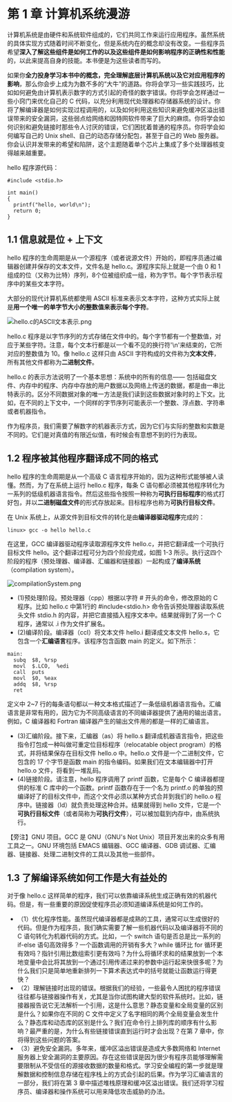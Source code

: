 # 第 1 章 计算机系统漫游

计算机系统是由硬件和系统软件组成的，它们共同工作来运行应用程序。虽然系统的具体实现方式随着时间不断变化，但是系统内在的概念却没有改变。一些程序员希望**深入了解这些组件是如何工作的以及这些组件是如何影响程序的正确性和性能**的，以此来提高自身的技能。本书便是为这些读者而写的。

如果你**全力投身学习本书中的概念，完全理解底层计算机系统以及它对应用程序的影响**，那么你会步上成为为数不多的“大牛”的道路。你将会学习一些实践技巧，比如如何避免由计算机表示数字的方式引起的奇怪的数字错误。你将学会怎样通过一些小窍门来优化自己的 C 代码，以充分利用现代处理器和存储器系统的设计。你将了解编译器是如何实现过程调用的，以及如何利用这些知识来避免缓冲区溢出错误带来的安全漏洞，这些弱点给网络和因特网软件带来了巨大的麻烦。你将学会如何识别和避免链接时那些令人讨厌的错误，它们困扰着普通的程序员。你将学会如何编写自己的 Unix shell、自己的动态存储分配包，甚至于自己的 Web 服务器。你会认识并发带来的希望和陷阱，这个主题随着单个芯片上集成了多个处理器核变得越来越重要。

hello 程序源代码：

```
#include <stdio.h>

int main()
{
  printf("hello, world\n");
  return 0;
}
```

## 1.1 信息就是位 + 上下文

hello 程序的生命周期是从一个源程序（或者说源文件）开始的，即程序员通过编辑器创建并保存的文本文件，文件名是 hello.c。源程序实际上就是一个由 0 和 1 组成的位（又称为比特）序列，8个位被组织成一组，称为字节。每个字节表示程序中的某些文本字符。

大部分的现代计算机系统都使用 ASCII 标准来表示文本字符，这种方式实际上就是**用一个唯一的单字节大小的整数值来表示每个字符**。

![hello.c的ASCII文本表示.png](https://upload-images.jianshu.io/upload_images/4164292-ef4549dcd38515cb.png?imageMogr2/auto-orient/strip%7CimageView2/2/w/1240)

hello.c 程序是以字节序列的方式存储在文件中的。每个字节都有一个整数值，对应于某些字符。注意，每个文本行都是以一个看不见的换行符'\n'来结束的，它所对应的整数值为 10。像 hello.c 这样只由 ASCII 字符构成的文件称为**文本文件**，所有其他文件都称为**二进制文件**。

hello.c 的表示方法说明了一个基本思想：系统中的所有的信息—— 包括磁盘文件、内存中的程序、内存中存放的用户数据以及网络上传送的数据，都是由一串比特表示的。区分不同数据对象的唯一方法是我们读到这些数据对象时的上下文。比如，在不同的上下文中，一个同样的字节序列可能表示一个整数、浮点数、字符串或者机器指令。

作为程序员，我们需要了解数字的机器表示方式，因为它们与实际的整数和实数是不同的。它们是对真值的有限近似值，有时候会有意想不到的行为表现。

## 1.2 程序被其他程序翻译成不同的格式

hello 程序的生命周期是从一个高级 C 语言程序开始的，因为这种形式能够被人读懂。然而，为了在系统上运行 hello.c 程序，每条 C 语句都必须被其他程序转化为一系列的低级机器语言指令。然后这些指令按照一种称为**可执行目标程序**的格式打好包，并以**二进制磁盘文件**的形式存放起来。目标程序也称为**可执行目标文件**。

在 Unix 系统上，从源文件到目标文件的转化是由**编译器驱动程序**完成的：

```
linux> gcc -o hello hello.c
```

在这里，GCC 编译器驱动程序读取源程序文件 hello.c，并把它翻译成一个可执行目标文件 hello。这个翻译过程可分为四个阶段完成，如图 1-3 所示。执行这四个阶段的程序（预处理器、编译器、汇编器和链接器）一起构成了**编译系统**（compilation system）。

![compilationSystem.png](https://upload-images.jianshu.io/upload_images/4164292-9b4b9cef4c4e2584.png?imageMogr2/auto-orient/strip%7CimageView2/2/w/1240)

* (1)预处理阶段。预处理器（cpp）根据以字符 # 开头的命令，修改原始的 C 程序。比如 hello.c 中第1行的 #include<stdio.h> 命令告诉预处理器读取系统头文件 stdio.h 的内容，并把它直接插入程序文本中。结果就得到了另一个 C 程序，通常以 .i 作为文件扩展名。
* (2)编译阶段。编译器（ccl）将文本文件 hello.i 翻译成文本文件 hello.s，它包含一个**汇编语言**程序。该程序包含函数 main 的定义。如下所示：

```
main:
  subq  $8, %rsp
  movl  $.LCO,  %edi
  call  puts
  movl  $0, %eax
  addq  $8, %rsp
  ret
```

定义中 2~7 行的每条语句都以一种文本格式描述了一条低级机器语言指令。汇编语言是非常有用的，因为它为不同高级语言的不同编译器提供了通用的输出语言。例如，C 编译器和 Fortran 编译器产生的输出文件用的都是一样的汇编语言。
* (3)汇编阶段。接下来，汇编器（as）将 hello.s 翻译成机器语言指令，把这些指令打包成一种叫做可重定位目标程序（relocatable object program）的格式，并将结果保存在目标文件 hello.o 中。hello.o 文件是一个二进制文件，它包含的 17 个字节是函数 main 的指令编码。如果我们在文本编辑器中打开 hello.o 文件，将看到一堆乱码。
* (4)链接阶段。请注意，hello 程序调用了 printf 函数，它是每个 C 编译器都提供的标准 C 库中的一个函数。printf 函数存在于一个名为 printf.o 的单独的预编译好了的目标文件中，而这个文件必须以某种方式合并到我们的 hello.o 程序中。链接器（ld）就负责处理这种合并。结果就得到 hello 文件，它是一个**可执行目标文件**（或者简称为**可执行文件**），可以被加载到内存中，由系统执行。

【旁注】GNU 项目。GCC 是 GNU（GNU's Not Unix）项目开发出来的众多有用工具之一。GNU 环境包括 EMACS 编辑器、GCC 编译器、GDB 调试器、汇编器、链接器、处理二进制文件的工具以及其他一些部件。

## 1.3 了解编译系统如何工作是大有益处的

对于像 hello.c 这样简单的程序，我们可以依靠编译系统生成正确有效的机器代码。但是，有一些重要的原因促使程序员必须知道编译系统是如何工作的。

* （1）优化程序性能。虽然现代编译器都是成熟的工具，通常可以生成很好的代码。但是作为程序员，我们确实需要了解一些机器代码以及编译器将不同的 C 语句转化为机器代码的方式。比如，一个 switch 语句是否总是比一系列的 if-else 语句高效得多？一个函数调用的开销有多大？while 循环比 for 循环更有效吗？指针引用比数组索引更有效吗？为什么将循环求和的结果放到一个本地变量中会比将其放到一个通过引用传递过来的参数中运行起来快很多呢？为什么我们只是简单地重新排列一下算术表达式中的括号就能让函数运行得更快？
* （2）理解链接时出现的错误。根据我们的经验，一些最令人困扰的程序错误往往都与链接器操作有关，尤其是当你试图构建大型的软件系统时。比如，链接器报告说它无法解析一个引用，这是什么意思？静态变量和全局变量的区别是什么？如果你在不同的 C 文件中定义了名字相同的两个全局变量会发生什么？静态库和动态库的区别是什么？我们在命令行上排列库的顺序有什么影响？最严重的是，为什么有些链接错误直到运行时才会出现？在第 7 章中，你将得到这些问题的答案。
* （3）避免安全漏洞。多年来，缓冲区溢出错误是造成大多数网络和 Internet 服务器上安全漏洞的主要原因。存在这些错误是因为很少有程序员能够理解需要限制从不受信任的源接收数据的数量和格式。学习安全编程的第一步就是理解数据和控制信息存储在程序栈上的方式会引起的后果。作为学习汇编语言的一部分，我们将在第 3 章中描述堆栈原理和缓冲区溢出错误。我们还将学习程序员、编译器和操作系统可以用来降低攻击威胁的办法。






